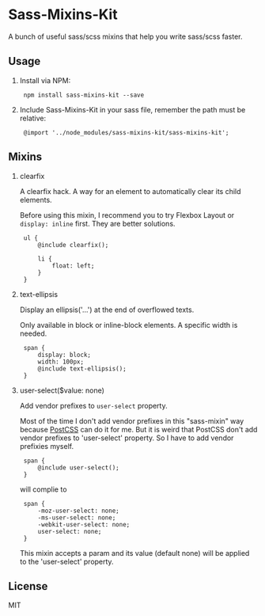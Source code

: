 # Sass-Mixins-Kit

A bunch of useful sass/scss mixins that help you write sass/scss faster.

## Usage

1. Install via NPM:

        npm install sass-mixins-kit --save
    
2. Include Sass-Mixins-Kit in your sass file, remember the path must be relative:

        @import '../node_modules/sass-mixins-kit/sass-mixins-kit';

## Mixins

1. clearfix
    
    A clearfix hack. A way for an element to automatically clear its child elements.
    
    Before using this mixin, I recommend you to try Flexbox Layout or `display: inline` first. They are better solutions.
    
        ul {
            @include clearfix();
            
            li {
                float: left;
            }
        }
    
2. text-ellipsis

    Display an ellipsis('...') at the end of overflowed texts.
    
    Only available in block or inline-block elements.
    A specific width is needed.
    
        span {
            display: block;
            width: 100px;
            @include text-ellipsis();
        }

3. user-select($value: none)

    Add vendor prefixes to `user-select` property.
    
    Most of the time I don't add vendor prefixes in this "sass-mixin" way because [PostCSS](http://postcss.org/) can do it for me.
    But it is weird that PostCSS don't add vendor prefixes to 'user-select' property. So I have to add vendor prefixies myself.

        span {
            @include user-select();
        }
        
    will complie to
    
        span {
            -moz-user-select: none;
            -ms-user-select: none;
            -webkit-user-select: none;
            user-select: none;
        }
        
    This mixin accepts a param and its value (default none) will be applied to the 'user-select' property.

## License

MIT